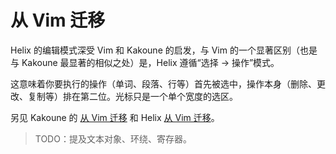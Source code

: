 # 从 Vim 迁移

Helix 的编辑模式深受 Vim 和 Kakoune 的启发，与 Vim 的一个显著区别（也是与 Kakoune 最显著的相似之处）是，Helix 遵循“选择 → 操作”模式。

这意味着你要执行的操作（单词、段落、行等）首先被选中，操作本身（删除、更改、复制等）排在第二位。光标只是一个单个宽度的选区。

另见 Kakoune 的 [从 Vim 迁移](https://github.com/mawww/kakoune/wiki/Migrating-from-Vim) 和 Helix
[从 Vim 迁移](https://github.com/helix-editor/helix/wiki/Migrating-from-Vim)。

> TODO：提及文本对象、环绕、寄存器。
